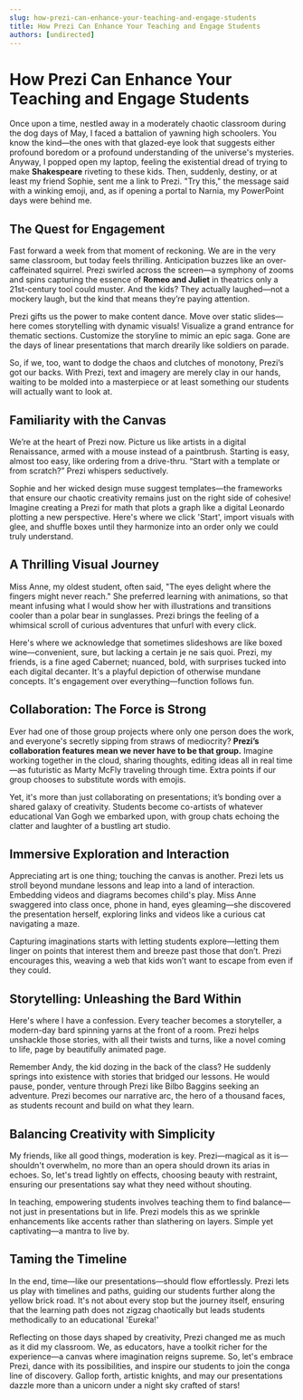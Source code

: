 ```yaml
---
slug: how-prezi-can-enhance-your-teaching-and-engage-students
title: How Prezi Can Enhance Your Teaching and Engage Students
authors: [undirected]
---
```



# How Prezi Can Enhance Your Teaching and Engage Students

Once upon a time, nestled away in a moderately chaotic classroom during the dog days of May, I faced a battalion of yawning high schoolers. You know the kind—the ones with that glazed-eye look that suggests either profound boredom or a profound understanding of the universe's mysteries. Anyway, I popped open my laptop, feeling the existential dread of trying to make **Shakespeare** riveting to these kids. Then, suddenly, destiny, or at least my friend Sophie, sent me a link to Prezi. "Try this," the message said with a winking emoji, and, as if opening a portal to Narnia, my PowerPoint days were behind me.

## The Quest for Engagement

Fast forward a week from that moment of reckoning. We are in the very same classroom, but today feels thrilling. Anticipation buzzes like an over-caffeinated squirrel. Prezi swirled across the screen—a symphony of zooms and spins capturing the essence of **Romeo and Juliet** in theatrics only a 21st-century tool could muster. And the kids? They actually laughed—not a mockery laugh, but the kind that means they’re paying attention.

Prezi gifts us the power to make content dance. Move over static slides—here comes storytelling with dynamic visuals! Visualize a grand entrance for thematic sections. Customize the storyline to mimic an epic saga. Gone are the days of linear presentations that march drearily like soldiers on parade.

So, if we, too, want to dodge the chaos and clutches of monotony, Prezi’s got our backs. With Prezi, text and imagery are merely clay in our hands, waiting to be molded into a masterpiece or at least something our students will actually want to look at.

## Familiarity with the Canvas

We’re at the heart of Prezi now. Picture us like artists in a digital Renaissance, armed with a mouse instead of a paintbrush. Starting is easy, almost too easy, like ordering from a drive-thru. “Start with a template or from scratch?” Prezi whispers seductively.

Sophie and her wicked design muse suggest templates—the frameworks that ensure our chaotic creativity remains just on the right side of cohesive! Imagine creating a Prezi for math that plots a graph like a digital Leonardo plotting a new perspective. Here's where we click 'Start', import visuals with glee, and shuffle boxes until they harmonize into an order only we could truly understand.

## A Thrilling Visual Journey

Miss Anne, my oldest student, often said, "The eyes delight where the fingers might never reach." She preferred learning with animations, so that meant infusing what I would show her with illustrations and transitions cooler than a polar bear in sunglasses. Prezi brings the feeling of a whimsical scroll of curious adventures that unfurl with every click.

Here's where we acknowledge that sometimes slideshows are like boxed wine—convenient, sure, but lacking a certain je ne sais quoi. Prezi, my friends, is a fine aged Cabernet; nuanced, bold, with surprises tucked into each digital decanter. It's a playful depiction of otherwise mundane concepts. It's engagement over everything—function follows fun.

## Collaboration: The Force is Strong

Ever had one of those group projects where only one person does the work, and everyone's secretly sipping from straws of mediocrity? **Prezi’s collaboration features mean we never have to be that group.** Imagine working together in the cloud, sharing thoughts, editing ideas all in real time—as futuristic as Marty McFly traveling through time. Extra points if our group chooses to substitute words with emojis.

Yet, it's more than just collaborating on presentations; it’s bonding over a shared galaxy of creativity. Students become co-artists of whatever educational Van Gogh we embarked upon, with group chats echoing the clatter and laughter of a bustling art studio.

## Immersive Exploration and Interaction

Appreciating art is one thing; touching the canvas is another. Prezi lets us stroll beyond mundane lessons and leap into a land of interaction. Embedding videos and diagrams becomes child's play. Miss Anne swaggered into class once, phone in hand, eyes gleaming—she discovered the presentation herself, exploring links and videos like a curious cat navigating a maze.

Capturing imaginations starts with letting students explore—letting them linger on points that interest them and breeze past those that don’t. Prezi encourages this, weaving a web that kids won’t want to escape from even if they could.

## Storytelling: Unleashing the Bard Within

Here's where I have a confession. Every teacher becomes a storyteller, a modern-day bard spinning yarns at the front of a room. Prezi helps unshackle those stories, with all their twists and turns, like a novel coming to life, page by beautifully animated page.

Remember Andy, the kid dozing in the back of the class? He suddenly springs into existence with stories that bridged our lessons. He would pause, ponder, venture through Prezi like Bilbo Baggins seeking an adventure. Prezi becomes our narrative arc, the hero of a thousand faces, as students recount and build on what they learn.

## Balancing Creativity with Simplicity

My friends, like all good things, moderation is key. Prezi—magical as it is—shouldn't overwhelm, no more than an opera should drown its arias in echoes. So, let's tread lightly on effects, choosing beauty with restraint, ensuring our presentations say what they need without shouting.

In teaching, empowering students involves teaching them to find balance—not just in presentations but in life. Prezi models this as we sprinkle enhancements like accents rather than slathering on layers. Simple yet captivating—a mantra to live by.

## Taming the Timeline

In the end, time—like our presentations—should flow effortlessly. Prezi lets us play with timelines and paths, guiding our students further along the yellow brick road. It's not about every stop but the journey itself, ensuring that the learning path does not zigzag chaotically but leads students methodically to an educational 'Eureka!'

Reflecting on those days shaped by creativity, Prezi changed me as much as it did my classroom. We, as educators, have a toolkit richer for the experience—a canvas where imagination reigns supreme. So, let's embrace Prezi, dance with its possibilities, and inspire our students to join the conga line of discovery. Gallop forth, artistic knights, and may our presentations dazzle more than a unicorn under a night sky crafted of stars!